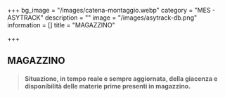 +++
bg_image = "/images/catena-montaggio.webp"
category = "MES - ASYTRACK"
description = ""
image = "/images/asytrack-db.png"
information = []
title = "MAGAZZINO"

+++
## MAGAZZINO

> #### Situazione, in tempo reale e sempre aggiornata, della giacenza e disponibilità delle materie prime presenti in magazzino.